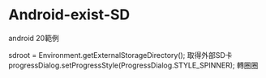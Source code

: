 # Android-exist-SD
android 20範例

sdroot = Environment.getExternalStorageDirectory(); 取得外部SD卡
progressDialog.setProgressStyle(ProgressDialog.STYLE_SPINNER); 轉圈圈
